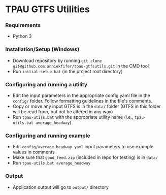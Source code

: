 # TPAU GTFS Utilities

### Requirements

- Python 3

### Installation/Setup (Windows)

- Download repository by running `git clone git@github.com:anniekfifer/tpau-gtfsutils.git` in the CMD tool
- Run `initial-setup.bat` (in the project root directory)

### Configuring and running a utility

- Edit the input parameters in the appropriate config yaml file in the `config/` folder. Follow formatting guidelines in the file's comments. 
- Copy or move any input GTFS is in the `data/` folder (GTFS in this folder will be read from, but not be altered in any way)
- Run `tpau-utils.bat` with the appropriate utility name (i.e., `tpau-utils.bat average_headway`)

### Configuring and running example

- Edit `config/average_headway.yaml` input parameters to use example values in comments
- Make sure that `good_feed.zip` (included in repo for testing) is in `data/`
- Run `tpau-utils.bat average_headway`
  
### Output
- Application output will go to `output/` directory

